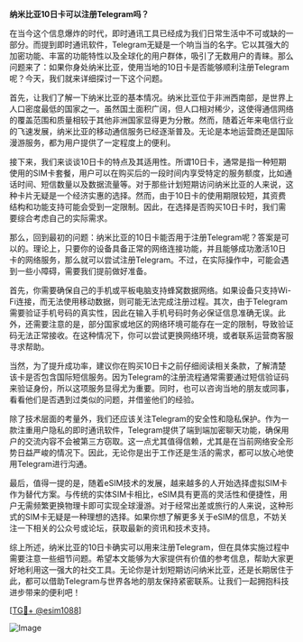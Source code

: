 **纳米比亚10日卡可以注册Telegram吗？**

在当今这个信息爆炸的时代，即时通讯工具已经成为我们日常生活中不可或缺的一部分。而提到即时通讯软件，Telegram无疑是一个响当当的名字。它以其强大的加密功能、丰富的功能特性以及全球化的用户群体，吸引了无数用户的青睐。那么问题来了：如果你身处纳米比亚，使用当地的10日卡是否能够顺利注册Telegram呢？今天，我们就来详细探讨一下这个问题。

首先，让我们了解一下纳米比亚的基本情况。纳米比亚位于非洲西南部，是世界上人口密度最低的国家之一。虽然国土面积广阔，但人口相对稀少，这使得通信网络的覆盖范围和质量相较于其他非洲国家显得更为分散。然而，随着近年来电信行业的飞速发展，纳米比亚的移动通信服务已经逐渐普及。无论是本地运营商还是国际漫游服务，都为用户提供了一定程度上的便利。

接下来，我们来谈谈10日卡的特点及其适用性。所谓10日卡，通常是指一种短期使用的SIM卡套餐，用户可以在购买后的一段时间内享受特定的服务额度，比如通话时间、短信数量以及数据流量等。对于那些计划短期访问纳米比亚的人来说，这种卡片无疑是一个经济实惠的选择。然而，由于10日卡的使用期限较短，其资费结构和功能支持可能会受到一定限制。因此，在选择是否购买10日卡时，我们需要综合考虑自己的实际需求。

那么，回到最初的问题：纳米比亚的10日卡能否用于注册Telegram呢？答案是可以的。理论上，只要你的设备具备正常的网络连接功能，并且能够成功激活10日卡的网络服务，那么就可以尝试注册Telegram。不过，在实际操作中，可能会遇到一些小障碍，需要我们提前做好准备。

首先，你需要确保自己的手机或平板电脑支持蜂窝数据网络。如果设备只支持Wi-Fi连接，而无法使用移动数据，则可能无法完成注册过程。其次，由于Telegram需要验证手机号码的真实性，因此在输入手机号码时务必保证信息准确无误。此外，还需要注意的是，部分国家或地区的网络环境可能存在一定的限制，导致验证码无法正常接收。在这种情况下，你可以尝试更换网络环境，或者联系运营商客服寻求帮助。

当然，为了提升成功率，建议你在购买10日卡之前仔细阅读相关条款，了解清楚该卡是否包含国际短信服务。因为Telegram的注册流程通常需要通过短信验证码来验证身份，所以这项服务显得尤为重要。同时，也可以咨询当地的朋友或同事，看看他们是否遇到过类似的问题，并借鉴他们的经验。

除了技术层面的考量外，我们还应该关注Telegram的安全性和隐私保护。作为一款注重用户隐私的即时通讯软件，Telegram提供了端到端加密聊天功能，确保用户的交流内容不会被第三方窃取。这一点尤其值得信赖，尤其是在当前网络安全形势日益严峻的情况下。因此，无论你是出于工作还是生活的需求，都可以放心地使用Telegram进行沟通。

最后，值得一提的是，随着eSIM技术的发展，越来越多的人开始选择虚拟SIM卡作为替代方案。与传统的实体SIM卡相比，eSIM具有更高的灵活性和便捷性，用户无需频繁更换物理卡即可实现全球漫游。对于经常出差或旅行的人来说，这种形式的SIM卡无疑是一种理想的选择。如果你想了解更多关于eSIM的信息，不妨关注一下相关的公众号或论坛，获取最新的资讯和技术支持。

综上所述，纳米比亚的10日卡确实可以用来注册Telegram，但在具体实施过程中需要注意一些细节问题。希望本文能够为大家提供有价值的参考信息，帮助大家更好地利用这一强大的社交工具。无论你是计划短期访问纳米比亚，还是长期居住于此，都可以借助Telegram与世界各地的朋友保持紧密联系。让我们一起拥抱科技进步带来的便利吧！

[[TG💪+ @esim1088](https://t.me/s/esim1088)]

![Image](https://i.postimg.cc/4NQfJmqS/Snipaste-2025-05-13-00-14-12.png)